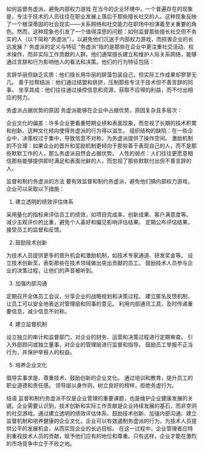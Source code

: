 如何监督务虚派，避免内部权力游戏
在当今的企业环境中，一个普遍存在的现象是，专注于技术的人员往往在职业发展上落后于那些擅长社交的人。这种现象反映了一个根深蒂固的社会现实——关系网络和社交能力在职场中扮演着至关重要的角色。然而，这种现象也引发了一个值得深思的问题：如何监督那些擅长社交但不务实的人（以下简称“务虚派”），以避免他们沉迷于内部权力游戏，而损害企业的长远发展？
务虚派的定义与特征
“务虚派”指的是那些在企业中更注重社交活动、权术操作，而非实际工作贡献的人群。他们通常擅长建立和维护人际关系网络，能够通过言辞和行为影响他人的看法和决策。他们的行为特征包括：

言辞华丽但缺乏实质：他们擅长用华丽的辞藻包装自己，但实际工作成果却寥寥无几。
善于拉帮结派：他们通过结盟和排挤，压制那些专注于技术但不善言辞的同事。
坐享其成：他们往往通过操控信息和资源，获取不应得的利益，而不付出相应的努力。

务虚派占据优势的原因
务虚派能够在企业中占据优势，原因复杂且多层次：

企业文化的偏差：许多企业更看重短期业绩和表面现象，而忽视了长期的技术积累和创新。这种文化倾向使得务虚派的行为得以滋生。
组织结构的缺陷：在一些企业中，决策权过于集中，导致信息不对称，为务虚派提供了操作空间。
激励机制的不合理：如果企业的晋升和奖励机制更倾向于那些善于表现自己的人，而不是那些默默工作的人，那么务虚派自然会占据优势。
人性的弱点：人们往往更愿意相信那些能够提供即时满足和表面光鲜的人，而忽视了那些默默付出但不善言辞的人。

监督和制约务虚派的方法
要有效监督和制约务虚派，避免他们搞内部权力游戏，企业可以采取以下措施：
1. 建立透明的绩效评估体系

采用量化的指标来评估员工的绩效，如项目完成率、创新成果、客户满意度等。
减少主观评价的比重，避免个人喜好和偏见影响评估结果。
定期公布评估结果，接受员工的监督和反馈。

2. 鼓励技术创新

为技术人员提供更多的晋升机会和激励机制，如技术专家通道、研发奖金等。
设立技术创新奖，表彰那些在技术领域做出突出贡献的员工。
鼓励技术人员参与企业的决策过程，让他们的声音被听到。

3. 加强内部沟通

定期召开全体员工会议，分享企业的战略规划和决策过程。
建立匿名反馈机制，让员工可以安全地表达对管理层和同事的意见。
利用内部通讯工具，及时传递重要信息，减少信息不对称。

4. 建立监督机制

设立独立的审计和监督部门，对企业的财务、运营和决策过程进行定期审查。
引入外部顾问或独立董事，对企业的管理层进行监督和指导。
鼓励员工举报不正当行为，并保护举报人的权益。

5. 培养企业文化

倡导实事求是、尊重技术、鼓励创新的企业文化。
通过培训和教育，提升员工的职业道德和责任感。
领导层以身作则，树立良好的榜样，拒绝务虚行为。

结语
监督和制约务虚派不仅是企业管理的重要课题，也是维护企业健康发展的关键。企业需要认识到，技术创新和实际工作贡献是企业持续发展的基石，而非空洞的社交游戏。通过建立透明的绩效评估体系、鼓励技术创新、加强内部沟通、建立监督机制和培养健康的企业文化，企业可以有效遏制务虚派的行为，为技术人员提供公平的发展机会，从而实现企业的长远目标。
在这一过程中，企业管理者应特别重视技术人员的贡献，赋予他们应有的地位和尊重。只有这样，企业才能在激烈的市场竞争中立于不败之地。
